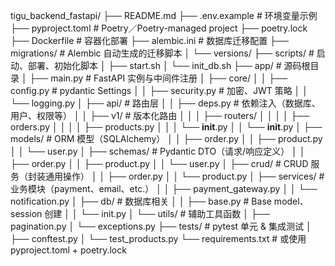 tigu_backend_fastapi/
├── README.md
├── .env.example               # 环境变量示例
├── pyproject.toml             # Poetry／Poetry-managed project
├── poetry.lock
├── Dockerfile                 # 容器化部署
├── alembic.ini                # 数据库迁移配置
├── migrations/                # Alembic 自动生成的迁移脚本
│   └── versions/
├── scripts/                   # 启动、部署、初始化脚本
│   ├── start.sh
│   └── init_db.sh
├── app/                       # 源码根目录
│   ├── main.py                # FastAPI 实例与中间件注册
│   ├── core/
│   │   ├── config.py          # pydantic Settings
│   │   ├── security.py        # 加密、JWT 策略
│   │   └── logging.py
│   ├── api/                   # 路由层
│   │   ├── deps.py            # 依赖注入（数据库、用户、权限等）
│   │   ├── v1/                # 版本化路由
│   │   │   ├── routers/
│   │   │   │   ├── orders.py
│   │   │   │   ├── products.py
│   │   │   └── __init__.py
│   │   └── __init__.py
│   ├── models/                # ORM 模型（SQLAlchemy）
│   │   ├── order.py
│   │   ├── product.py
│   │   └── user.py
│   ├── schemas/               # Pydantic DTO（请求/响应定义）
│   │   ├── order.py
│   │   ├── product.py
│   │   └── user.py
│   ├── crud/                  # CRUD 服务（封装通用操作）
│   │   ├── order.py
│   │   └── product.py
│   ├── services/              # 业务模块（payment、email、etc.）
│   │   ├── payment_gateway.py
│   │   └── notification.py
│   ├── db/                    # 数据库相关
│   │   ├── base.py            # Base model、session 创建
│   │   └── init.py
│   └── utils/                 # 辅助工具函数
│       ├── pagination.py
│       └── exceptions.py
├── tests/                     # pytest 单元 & 集成测试
│   ├── conftest.py
│   └── test_products.py
└── requirements.txt           # 或使用 pyproject.toml + poetry.lock
